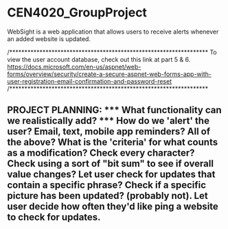 # CEN4020_GroupProject
WebSight is a web application that allows users to receive alerts whenever an added website is updated.

/******************************************************************
To view the user account database, check out this link at part 5 & 6.
https://docs.microsoft.com/en-us/aspnet/web-forms/overview/security/create-a-secure-aspnet-web-forms-app-with-user-registration-email-confirmation-and-password-reset
/******************************************************************



PROJECT PLANNING:
*** What functionality can we realistically add? ***
How do we 'alert' the user? Email, text, mobile app reminders? All of the above?
What is the 'criteria' for what counts as a modification? 
	Check every character?
	Check using a sort of "bit sum" to see if overall value changes?
Let user check for updates that contain a specific phrase?
Check if a specific picture has been updated? (probably not).
Let user decide how often they'd like ping a website to check for updates.
---------------
